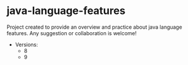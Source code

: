 # java-language-features
Project created to provide an overview and practice about java language features.
Any suggestion or collaboration is welcome!

- Versions:
  - 8
  - 9

